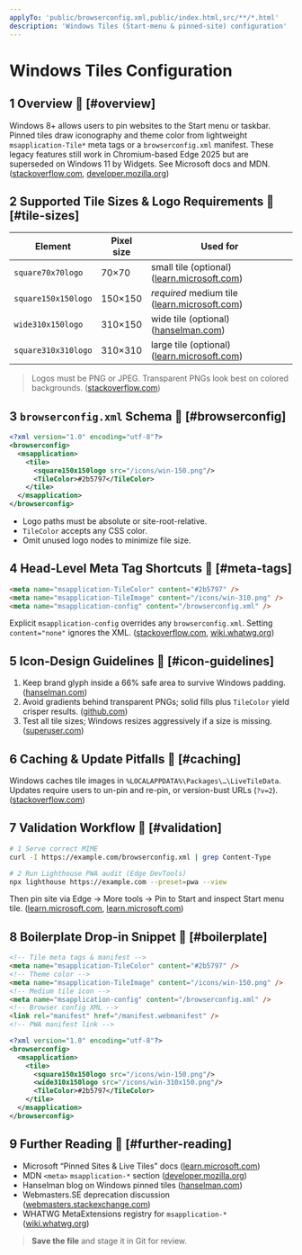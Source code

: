 ```yaml
---
applyTo: 'public/browserconfig.xml,public/index.html,src/**/*.html'
description: 'Windows Tiles (Start-menu & pinned-site) configuration'
---
```


# Windows Tiles Configuration

## 1 Overview 🔗 [#overview]

Windows 8+ allows users to pin websites to the Start menu or taskbar. Pinned tiles draw
iconography and theme color from lightweight `msapplication-Tile*` meta tags or a
`browserconfig.xml` manifest. These legacy features still work in Chromium-based Edge 2025
but are superseded on Windows 11 by Widgets. See Microsoft docs and MDN. ([stackoverflow.com][1], [developer.mozilla.org][2])

## 2 Supported Tile Sizes & Logo Requirements 🔗 [#tile-sizes]

| Element             | Pixel size | Used for                                          |
| ------------------- | ---------- | ------------------------------------------------- |
| `square70x70logo`   | 70×70      | small tile (optional) ([learn.microsoft.com][3])  |
| `square150x150logo` | 150×150    | _required_ medium tile ([learn.microsoft.com][3]) |
| `wide310x150logo`   | 310×150    | wide tile (optional) ([hanselman.com][4])         |
| `square310x310logo` | 310×310    | large tile (optional) ([learn.microsoft.com][3])  |

> Logos must be PNG or JPEG. Transparent PNGs look best on colored backgrounds. ([stackoverflow.com][5])

## 3 `browserconfig.xml` Schema 🔗 [#browserconfig]

```xml
<?xml version="1.0" encoding="utf-8"?>
<browserconfig>
  <msapplication>
    <tile>
      <square150x150logo src="/icons/win-150.png"/>
      <TileColor>#2b5797</TileColor>
    </tile>
  </msapplication>
</browserconfig>
```

- Logo paths must be absolute or site-root-relative.
- `TileColor` accepts any CSS color.
- Omit unused logo nodes to minimize file size.

## 4 Head-Level Meta Tag Shortcuts 🔗 [#meta-tags]

```html
<meta name="msapplication-TileColor" content="#2b5797" />
<meta name="msapplication-TileImage" content="/icons/win-310.png" />
<meta name="msapplication-config" content="/browserconfig.xml" />
```

Explicit `msapplication-config` overrides any `browserconfig.xml`. Setting `content="none"`
ignores the XML. ([stackoverflow.com][5], [wiki.whatwg.org][7])

## 5 Icon-Design Guidelines 🔗 [#icon-guidelines]

1. Keep brand glyph inside a 66% safe area to survive Windows padding. ([hanselman.com][4])
2. Avoid gradients behind transparent PNGs; solid fills plus `TileColor` yield crisper results. ([github.com][8])
3. Test all tile sizes; Windows resizes aggressively if a size is missing. ([superuser.com][9])

## 6 Caching & Update Pitfalls 🔗 [#caching]

Windows caches tile images in `%LOCALAPPDATA%\Packages\…\LiveTileData`. Updates require users
to un-pin and re-pin, or version-bust URLs (`?v=2`). ([stackoverflow.com][10])

## 7 Validation Workflow 🔗 [#validation]

```bash
# 1 Serve correct MIME
curl -I https://example.com/browserconfig.xml | grep Content-Type

# 2 Run Lighthouse PWA audit (Edge DevTools)
npx lighthouse https://example.com --preset=pwa --view
```

Then pin site via Edge → More tools → Pin to Start and inspect Start menu tile. ([learn.microsoft.com][6], [learn.microsoft.com][11])

## 8 Boilerplate Drop-in Snippet 🔗 [#boilerplate]

```html
<!-- Tile meta tags & manifest -->
<meta name="msapplication-TileColor" content="#2b5797" />
<!-- Theme color -->
<meta name="msapplication-TileImage" content="/icons/win-150.png" />
<!-- Medium tile icon -->
<meta name="msapplication-config" content="/browserconfig.xml" />
<!-- Browser config XML -->
<link rel="manifest" href="/manifest.webmanifest" />
<!-- PWA manifest link -->
```

```xml
<?xml version="1.0" encoding="utf-8"?>
<browserconfig>
  <msapplication>
    <tile>
      <square150x150logo src="/icons/win-150.png"/>
      <wide310x150logo src="/icons/win-310x150.png"/>
      <TileColor>#2b5797</TileColor>
    </tile>
  </msapplication>
</browserconfig>
```

## 9 Further Reading 🔗 [#further-reading]

- Microsoft “Pinned Sites & Live Tiles” docs ([learn.microsoft.com][6])
- MDN `<meta>` `msapplication-*` section ([developer.mozilla.org][2])
- Hanselman blog on Windows pinned tiles ([hanselman.com][4])
- Webmasters.SE deprecation discussion ([webmasters.stackexchange.com][12])
- WHATWG MetaExtensions registry for `msapplication-*` ([wiki.whatwg.org][7])

> **Save the file** and stage it in Git for review.

[1]: https://stackoverflow.com/questions/23043429/what-is-a-simple-minimal-browserconfig-xml-for-a-web-site?utm_source=chatgpt.com
[2]: https://developer.mozilla.org/en-US/docs/Web/HTML/Reference/Elements/meta/name?utm_source=chatgpt.com
[3]: https://learn.microsoft.com/en-us/windows/uwp/launch-resume/secondary-tiles-pinning?utm_source=chatgpt.com
[4]: https://www.hanselman.com/blog/make-a-windows-81-pinned-live-tile-for-your-website-in-minutes?utm_source=chatgpt.com
[5]: https://stackoverflow.com/questions/61686919/what-is-the-use-of-the-msapplication-tileimage-meta-tag?utm_source=chatgpt.com
[6]: https://learn.microsoft.com/en-us/previous-versions/troubleshoot/browsers/core-features/cannot-pin-local-webpage?utm_source=chatgpt.com
[7]: https://wiki.whatwg.org/wiki/MetaExtensions?utm_source=chatgpt.com
[8]: https://github.com/RealFaviconGenerator/realfavicongenerator/issues/331?utm_source=chatgpt.com
[9]: https://superuser.com/questions/962849/how-can-i-change-the-icon-size-on-the-windows-10-start-menu?utm_source=chatgpt.com
[10]: https://stackoverflow.com/questions/31885972/windows-10-edge-pinned-site-tiles-caching-refreshing-and-inaccurate-tile-color?utm_source=chatgpt.com
[11]: https://learn.microsoft.com/en-us/deployedge/microsoft-edge-policies?utm_source=chatgpt.com
[12]: https://webmasters.stackexchange.com/questions/131077/in-2020-are-browserconfig-xml-and-ieconfig-xml-now-effectively-deprecated?utm_source=chatgpt.com
